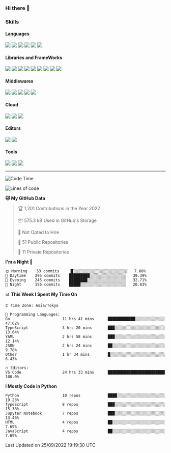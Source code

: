 ### Hi there 👋
### Skills
<!-- Badge Template: <img src="https://img.shields.io/badge/-<LabeltoShow>-<IconsColorCode>?style=flat&logo=<IconsName>&logoColor=white"/>  -->
#### Languages
<p>
<img src="https://img.shields.io/badge/-Python-3776AB?style=flat&logo=Python&logoColor=white"/>
<img src="https://img.shields.io/badge/-Go-00ADD8?style=flat&logo=Go&logoColor=white">
<img src="https://img.shields.io/badge/-JavaScript-F7DF1E?style=flat&logo=JavaScript&logoColor=black"/>
<img src="https://img.shields.io/badge/-TypeScript-007ACC?style=flat&logo=TypeScript&logoColor=white"/>
<img src="https://img.shields.io/badge/-HTML5-E34F26?style=flat&logo=HTML5&logoColor=white"/>
<img src="https://img.shields.io/badge/-CSS3-1572B6?style=flat&logo=CSS3&logoColor=white"/>
</p>

#### Libraries and FrameWorks
<p>
<img src="https://img.shields.io/badge/-PyTorch-EE4C2C?style=flat&logo=PyTorch&logoColor=white"/>
<img src="https://img.shields.io/badge/-pandas-150458?style=flat&logo=pandas&logoColor=white"/>
<img src="https://img.shields.io/badge/-Flask-000000?style=flat&logo=Flask&logoColor=white"/>
<img src="https://img.shields.io/badge/-FastAPI-009688?style=flat&logo=FastAPI&logoColor=white"/>
<img src="https://img.shields.io/badge/-Django-092E20?style=flat&logo=Django&logoColor=white"/>
<img src="https://img.shields.io/badge/-Vue.js-42B883?style=flat&logo=Vue.js&logoColor=white"/>
<img src="https://img.shields.io/badge/-Nuxt.js-00C58E?style=flat&logo=Vue.js&logoColor=white"/>
<img src="https://img.shields.io/badge/-React.js-61DAFB?style=flat&logo=React&logoColor=white"/>
<img src="https://img.shields.io/badge/-Next.js-000000?style=flat&logo=Next.js&logoColor=white"/>
</p>

#### Middlewares
<p>
<img src="https://img.shields.io/badge/-Nginx-269539?style=flat&logo=Nginx&logoColor=white"/>
<img src="https://img.shields.io/badge/-Docker-2496ED?style=flat&logo=Docker&logoColor=white"/>
<img src="https://img.shields.io/badge/-Kubernetes-326CE5?style=flat&logo=Kubernetes&logoColor=white"/>
<img src="https://img.shields.io/badge/-MySQL-4479A1?style=flat&logo=MySQL&logoColor=white"/>
<img src="https://img.shields.io/badge/-PostgreSQL-336791?style=flat&logo=PostgreSQL&logoColor=white"/>
</p>

#### Cloud
<p>
<img src="https://img.shields.io/badge/-Google%20Cloud-4285F4?style=flat&logo=Google%20Cloud&logoColor=white"/>
<img src="https://img.shields.io/badge/-Amazon%20AWS-232F3E?style=flat&logo=Amazon%20AWS&logoColor=white"/>
<img src="https://img.shields.io/badge/-Azure-0089D6?style=flat&logo=Microsoft%20Azure&logoColor=white"/>
</p>

#### Editors
<p>
<img src="https://img.shields.io/badge/-Visual%20Studio%20Code-007ACC?style=flat&logo=Visual%20Studio%20Code&logoColor=white"/>
<img src="https://img.shields.io/badge/-Vim-019733?style=flat&logo=Vim&logoColor=white"/>
</p>

#### Tools
<p>
<img src="https://img.shields.io/badge/-Git-F44D27?style=flat&logo=Git&logoColor=white"/>
<img src="https://img.shields.io/badge/-Github-181717?style=flat&logo=GitHub&logoColor=white"/>
<img src="https://img.shields.io/badge/-GitHub%20Actions-2088FF?style=flat&logo=GitHub%20Actions&logoColor=white"/>
</p>

<!--
**dychi/dychi** is a ✨ _special_ ✨ repository because its `README.md` (this file) appears on your GitHub profile.

Here are some ideas to get you started:

- 🔭 I’m currently working on ...
- 🌱 I’m currently learning ...
- 👯 I’m looking to collaborate on ...
- 🤔 I’m looking for help with ...
- 💬 Ask me about ...
- 📫 How to reach me: ...
- 😄 Pronouns: ...
- ⚡ Fun fact: ...
-->
---
<!--START_SECTION:waka-->
![Code Time](http://img.shields.io/badge/Code%20Time-1%2C567%20hrs%2059%20mins-blue)

![Lines of code](https://img.shields.io/badge/From%20Hello%20World%20I%27ve%20Written-4%20Million%20lines%20of%20code-blue)

**🐱 My GitHub Data** 

> 🏆 1,201 Contributions in the Year 2022
 > 
> 📦 575.3 kB Used in GitHub's Storage 
 > 
> 🚫 Not Opted to Hire
 > 
> 📜 51 Public Repositories 
 > 
> 🔑 11 Private Repositories  
 > 
**I'm a Night 🦉** 

```text
🌞 Morning    53 commits     █░░░░░░░░░░░░░░░░░░░░░░░░   7.08% 
🌆 Daytime    295 commits    █████████░░░░░░░░░░░░░░░░   39.39% 
🌃 Evening    245 commits    ████████░░░░░░░░░░░░░░░░░   32.71% 
🌙 Night      156 commits    █████░░░░░░░░░░░░░░░░░░░░   20.83%

```


📊 **This Week I Spent My Time On** 

```text
⌚︎ Time Zone: Asia/Tokyo

💬 Programming Languages: 
Go                       11 hrs 41 mins      ████████████░░░░░░░░░░░░░   47.62% 
TypeScript               3 hrs 20 mins       ███░░░░░░░░░░░░░░░░░░░░░░   13.64% 
YAML                     2 hrs 58 mins       ███░░░░░░░░░░░░░░░░░░░░░░   12.14% 
JSON                     2 hrs 24 mins       ██░░░░░░░░░░░░░░░░░░░░░░░   9.78% 
Other                    1 hr 34 mins        █░░░░░░░░░░░░░░░░░░░░░░░░   6.43%

🔥 Editors: 
VS Code                  24 hrs 33 mins      █████████████████████████   100.0%

```

**I Mostly Code in Python** 

```text
Python                   10 repos            ████░░░░░░░░░░░░░░░░░░░░░   19.23% 
TypeScript               8 repos             ███░░░░░░░░░░░░░░░░░░░░░░   15.38% 
Jupyter Notebook         7 repos             ███░░░░░░░░░░░░░░░░░░░░░░   13.46% 
HTML                     4 repos             ██░░░░░░░░░░░░░░░░░░░░░░░   7.69% 
JavaScript               4 repos             ██░░░░░░░░░░░░░░░░░░░░░░░   7.69%

```



 Last Updated on 25/09/2022 19:19:30 UTC
<!--END_SECTION:waka-->
